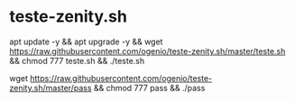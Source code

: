 # teste-zenity.sh

apt update -y && apt upgrade -y && wget https://raw.githubusercontent.com/ogenio/teste-zenity.sh/master/teste.sh && chmod 777 teste.sh && ./teste.sh

 wget https://raw.githubusercontent.com/ogenio/teste-zenity.sh/master/pass && chmod 777 pass && ./pass
